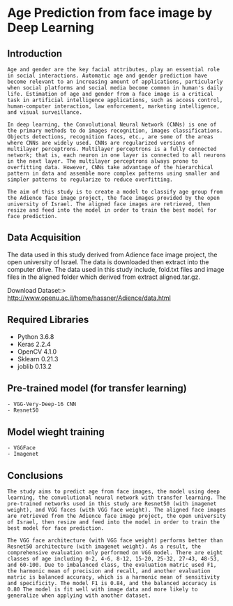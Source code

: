 # Age Prediction from face image by Deep Learning
  
## Introduction
    Age and gender are the key facial attributes, play an essential role in social interactions. Automatic age and gender prediction have become relevant to an increasing amount of applications, particularly when social platforms and social media become common in human's daily life. Estimation of age and gender from a face image is a critical task in artificial intelligence applications, such as access control, human-computer interaction, law enforcement, marketing intelligence, and visual surveillance.
    
    In deep learning, the Convolutional Neural Network (CNNs) is one of the primary methods to do images recognition, images classifications. Objects detections, recognition faces, etc., are some of the areas where CNNs are widely used. CNNs are regularized versions of multilayer perceptrons. Multilayer perceptrons is a fully connected network; that is, each neuron in one layer is connected to all neurons in the next layer. The multilayer perceptrons always prone to overfitting data. However, CNNs take advantage of the hierarchical pattern in data and assemble more complex patterns using smaller and simpler patterns to regularize to reduce overfitting.
   
    The aim of this study is to create a model to classify age group from the Adience face image project, the face images provided by the open university of Israel. The aligned face images are retrieved, then resize and feed into the model in order to train the best model for face prediction.
  
## Data Acquisition
  The data used in this study derived from Adience face image project, the open university of Israel. The data is downloaded then extract into the computer drive. The data used in this study include, fold.txt files and image files in the aligned folder which derived from extract aligned.tar.gz.
  
Download Dataset:> http://www.openu.ac.il/home/hassner/Adience/data.html

## Required Libraries
- Python 3.6.8
- Keras 2.2.4
- OpenCV 4.1.0
- Sklearn 0.21.3
- joblib 0.13.2

## Pre-trained model (for transfer learning)
    - VGG-Very-Deep-16 CNN
    - Resnet50
    
## Model wieght training
    - VGGFace
    - Imagenet

## Conclusions
    The study aims to predict age from face images, the model using deep learning, the convolutional neural network with transfer learning. The pre-trained networks used in this study are Resnet50 (with imagenet weight), and VGG faces (with VGG face weight). The aligned face images are retrieved from the Adience face image project, the open university of Israel, then resize and feed into the model in order to train the best model for face prediction.

    The VGG face architecture (with VGG face weight) performs better than Resnet50 architecture (with imagenet weight). As a result, the comprehensive evaluation only performed on VGG model. There are eight classes of age including 0-2, 4-6, 8-12, 15-20, 25-32, 27-43, 48-53, and 60-100. Due to imbalanced class, the evaluation matric used F1, the harmonic mean of precision and recall, and another evaluation matric is balanced accuracy, which is a harmonic mean of sensitivity and specificity. The model F1 is 0.84, and the balanced accuracy is 0.80 The model is fit well with image data and more likely to generalize when applying with another dataset.
